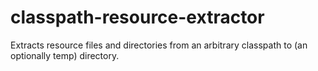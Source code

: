 # classpath-resource-extractor

Extracts resource files and directories from an arbitrary classpath to (an optionally temp) directory.
